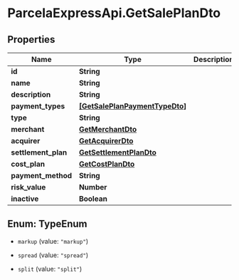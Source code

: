 # ParcelaExpressApi.GetSalePlanDto

## Properties

Name | Type | Description | Notes
------------ | ------------- | ------------- | -------------
**id** | **String** |  | 
**name** | **String** |  | 
**description** | **String** |  | 
**payment_types** | [**[GetSalePlanPaymentTypeDto]**](GetSalePlanPaymentTypeDto.md) |  | 
**type** | **String** |  | 
**merchant** | [**GetMerchantDto**](GetMerchantDto.md) |  | 
**acquirer** | [**GetAcquirerDto**](GetAcquirerDto.md) |  | 
**settlement_plan** | [**GetSettlementPlanDto**](GetSettlementPlanDto.md) |  | 
**cost_plan** | [**GetCostPlanDto**](GetCostPlanDto.md) |  | 
**payment_method** | **String** |  | 
**risk_value** | **Number** |  | [optional] 
**inactive** | **Boolean** |  | [optional] 



## Enum: TypeEnum


* `markup` (value: `"markup"`)

* `spread` (value: `"spread"`)

* `split` (value: `"split"`)




